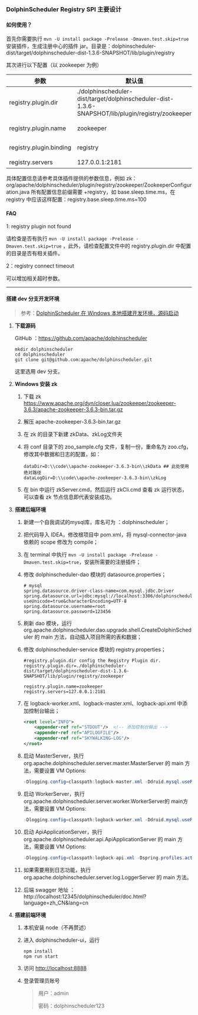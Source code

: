 ### DolphinScheduler Registry SPI 主要设计

#### 如何使用？

首先你需要执行 `mvn -U install package -Prelease -Dmaven.test.skip=true` 安装插件，生成注册中心的插件 jar。目录是：dolphinscheduler-dist/target/dolphinscheduler-dist-1.3.6-SNAPSHOT/lib/plugin/registry

其次进行以下配置（以 zookeeper 为例）

|参数 |默认值| 描述|
|--|--|--|
registry.plugin.dir|./dolphinscheduler-dist/target/dolphinscheduler-dist-1.3.6-SNAPSHOT/lib/plugin/registry/zookeeper | 注册中心插件目录
registry.plugin.name|zookeeper|注册中心具体插件名称
registry.plugin.binding|registry|DolphinScheduler 插件类别
registry.servers|127.0.0.1:2181|zk 连接地址

具体配置信息请参考具体插件提供的参数信息，例如 zk：org/apache/dolphinscheduler/plugin/registry/zookeeper/ZookeeperConfiguration.java
所有配置信息前缀需要 +registry，如 base.sleep.time.ms，在 registry 中应该这样配置：registry.base.sleep.time.ms=100


#### FAQ

1: registry plugin not found

请检查是否有执行 `mvn -U install package -Prelease -Dmaven.test.skip=true` ，此外，请检查配置文件中的 registry.plugin.dir 中配置的目录是否有相关插件。

2：registry connect timeout

可以增加相关超时参数。

----

#### 搭建 dev 分支开发环境

>    参考：[DolphinScheduler 在 Windows 本地搭建开发环境，源码启动](https://dolphinscheduler.apache.org/zh-cn/blog/DS_run_in_windows.html)

1.   **下载源码**

     GitHub ：https://github.com/apache/dolphinscheduler

     ```shell
     mkdir dolphinscheduler
     cd dolphinscheduler
     git clone git@github.com:apache/dolphinscheduler.git
     ```

     这里选用 dev 分支。

2.   **Windows 安装 zk**

     1.   下载 zk https://www.apache.org/dyn/closer.lua/zookeeper/zookeeper-3.6.3/apache-zookeeper-3.6.3-bin.tar.gz

     2.   解压 apache-zookeeper-3.6.3-bin.tar.gz

     3.   在 zk 的目录下新建 zkData、zkLog文件夹

     4.   将 conf 目录下的 zoo_sample.cfg 文件，复制一份，重命名为 zoo.cfg，修改其中数据和日志的配置，如：

          ```shell
          dataDir=D:\\code\\apache-zookeeper-3.6.3-bin\\zkData ## 此处使用绝对路径
          dataLogDir=D:\\code\\apache-zookeeper-3.6.3-bin\\zkLog
          ```

     5.   在 bin 中运行 zkServer.cmd，然后运行 zkCli.cmd 查看 zk 运行状态，可以查看 zk 节点信息即代表安装成功。

3.   **搭建后端环境**

     1.   新建一个自我调试的mysql库，库名可为 ：dolphinscheduler；

     2.   把代码导入 IDEA，修改根项目中 pom.xml，将 mysql-connector-java 依赖的 scope 修改为 compile；

     3.   在 terminal 中执行 `mvn -U install package -Prelease -Dmaven.test.skip=true`，安装所需要的注册插件；

     4.   修改 dolphinscheduler-dao 模块的 datasource.properties；

          ```properties
          # mysql
          spring.datasource.driver-class-name=com.mysql.jdbc.Driver
          spring.datasource.url=jdbc:mysql://localhost:3306/dolphinscheduler?useUnicode=true&characterEncoding=UTF-8
          spring.datasource.username=root
          spring.datasource.password=123456
          ```

     5.   刷新 dao 模块，运行 org.apache.dolphinscheduler.dao.upgrade.shell.CreateDolphinScheduler 的 main 方法，自动插入项目所需的表和数据；

     6.   修改 dolphinscheduler-service 模块的 registry.properties；

          ```properties
          #registry.plugin.dir config the Registry Plugin dir.
          registry.plugin.dir=./dolphinscheduler-dist/target/dolphinscheduler-dist-1.3.6-SNAPSHOT/lib/plugin/registry/zookeeper
          
          registry.plugin.name=zookeeper
          registry.servers=127.0.0.1:2181
          ```

     7.   在 logback-worker.xml、logback-master.xml、logback-api.xml 中添加控制台输出；

          ```xml
          <root level="INFO">
              <appender-ref ref="STDOUT"/>  <!-- 添加控制台输出 -->
              <appender-ref ref="APILOGFILE"/>
              <appender-ref ref="SKYWALKING-LOG"/>
          </root>
          ```

     8.   启动 MasterServer，执行 org.apache.dolphinscheduler.server.master.MasterServer 的 main 方法，需要设置 VM Options:

          ```java
          -Dlogging.config=classpath:logback-master.xml -Ddruid.mysql.usePingMethod=false
          ```

     9.   启动 WorkerServer，执行org.apache.dolphinscheduler.server.worker.WorkerServer的 main方法，需要设置 VM Options:

          ```java
          -Dlogging.config=classpath:logback-worker.xml -Ddruid.mysql.usePingMethod=false
          ```

     10.   启动 ApiApplicationServer，执行 org.apache.dolphinscheduler.api.ApiApplicationServer 的 main 方法，需要设置 VM Options:

           ```java
           -Dlogging.config=classpath:logback-api.xml -Dspring.profiles.active=api
           ```

     11.   如果需要用到日志功能，执行 org.apache.dolphinscheduler.server.log.LoggerServer 的 main 方法。

     12.   后端 swagger 地址 ：http://localhost:12345/dolphinscheduler/doc.html?language=zh_CN&lang=cn

4.   **搭建前端环境** 

     1.   本机安装 node（不再赘述）

     2.   进入 dolphinscheduler-ui，运行

          ```shell
          npm install
          npm run start
          ```

     3.   访问 [http://localhost:8888](http://localhost:8888/)

     4.   登录管理员账号

          >    用户：admin
          >
          >    密码：dolphinscheduler123
